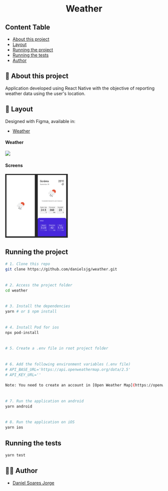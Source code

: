 <h1 align="center">Weather</h1>

## Content Table

- [About this project](#-about-this-project)
- [Layout](#-layout)
- [Running the project](#running-the-project)
- [Running the tests](#running-the-tests)
- [Author](#-author)


## 📄 About this project

Application developed using React Native with the objective of reporting weather data using the user's location.


## 🎨 Layout

Designed with Figma, available in:

- [Weather](https://www.figma.com/file/yBnBPJIsYtSZG5V3PrkKMA/Weather?node-id=0%3A1)


#### Weather

<img src="https://github.com/danielsjg/weather/blob/main/files/weather.gif?raw=true" width="200">


#### Screens

<img src="https://raw.githubusercontent.com/danielsjg/weather/main/files/weather.png" width="200">


## Running the project

```bash
# 1. Clone this repo
git clone https://github.com/danielsjg/weather.git


# 2. Access the project folder
cd weather


# 3. Install the dependencies
yarn # or $ npm install


# 4. Install Pod for ios
npx pod-install


# 5. Create a .env file in root project folder


# 6. Add the following environment variables (.env file)
# API_BASE_URL='https://api.openweathermap.org/data/2.5'
# API_KEY_URL=''

Note: You need to create an account in [Open Weather Map](https://openweathermap.org/api) and create an API key.


# 7. Run the application on android
yarn android


# 8. Run the application on iOS
yarn ios
```


## Running the tests

```bash
yarn test
```


## 👨‍💻 Author

- [Daniel Soares Jorge](https://github.com/danielsjg)
